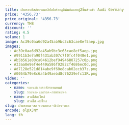 ```yaml
---
title: ฝาครอบดิสก์เบรกคาลิปเปอร์อะลูมินัมอัลลอยคู่2ชิ้นสำหรับ Audi Germany
price: '4356.73'
price_original: '4356.73'
currency: THB
discount: ''
rating: 4.5
volume: 1
image: Ac39c0aa6d92a45ab9bc3c63cae8ef5aep.jpg
images:
  - Ac39c0aa6d92a45ab9bc3c63cae8ef5aep.jpg
  - A9911b3e7a90f431ab307c7f0fc4f040e1.png
  - Ab5b561e00ca04612bef94946807257c0p.png
  - A33aa8e9ef4e449a586f0282cf4686ec0d.png
  - Ad7128e521d814abe9f60e8cab02ecb37z.png
  - A0054b79e8c6a4b49aebd8c76239efc13R.png
video: ''
categories:
  - name: รถยนต์และรถจักรยานยนต์
    slug: รถยนต-และรถจ-กรยานยนต
  - name: สวมใส่อะไหล่
    slug: สวมใส-อะไหล
slug: ฝาครอบด-สก-เบรกคาล-ปเปอร-อะล
encode: olpXJNY
lang: th
---
```

  